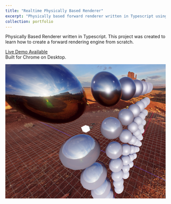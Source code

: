 ```yaml
---
title: "Realtime Physically Based Renderer"
excerpt: "Physically based forward renderer written in Typescript using Webgl2.<br/><img src='/images/rendering/pbr1.png'>"
collection: portfolio
---
```


Physically Based Renderer written in Typescript. This project was created to learn how to create a forward rendering engine from scratch.

[Live Demo Available](https://iwanttoeatyo.github.io/ts-pbr-renderer/index.html)  
Built for Chrome on Desktop.

[<img src="/images/rendering/pbr1.png" alt="Typescript PBR Renderer Demoimage">](https://iwanttoeatyo.github.io/ts-pbr-renderer/index.html)
